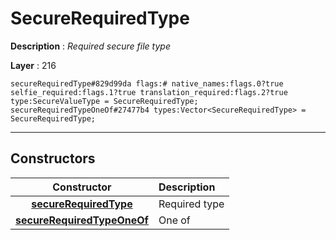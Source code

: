 # SecureRequiredType

**Description** : *Required secure file type*

**Layer** : 216

```tl
secureRequiredType#829d99da flags:# native_names:flags.0?true selfie_required:flags.1?true translation_required:flags.2?true type:SecureValueType = SecureRequiredType;
secureRequiredTypeOneOf#27477b4 types:Vector<SecureRequiredType> = SecureRequiredType;
```

---

## Constructors

| Constructor | Description |
| :---: | :--- |
| [**secureRequiredType**](constructor/secureRequiredType) | Required type |
| [**secureRequiredTypeOneOf**](constructor/secureRequiredTypeOneOf) | One of |